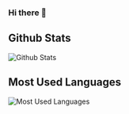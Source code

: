 ### Hi there 👋
## Github Stats

![Github Stats](https://github-readme-stats.vercel.app/api?username=huajien&show_icons=true&theme=dark&count_private=true)

## Most Used Languages

![Most Used Languages](https://github-readme-stats.vercel.app/api/top-langs/?username=huajien&theme=dark&layout=compact)
